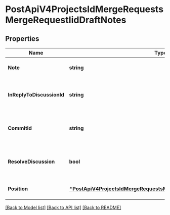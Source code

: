 # PostApiV4ProjectsIdMergeRequestsMergeRequestIidDraftNotes

## Properties
Name | Type | Description | Notes
------------ | ------------- | ------------- | -------------
**Note** | **string** | The content of a note. | [default to null]
**InReplyToDiscussionId** | **string** | The ID of a discussion the draft note replies to. | [optional] [default to null]
**CommitId** | **string** | The sha of a commit to associate the draft note to. | [optional] [default to null]
**ResolveDiscussion** | **bool** | The associated discussion should be resolved. | [optional] [default to null]
**Position** | [***PostApiV4ProjectsIdMergeRequestsMergeRequestIidDraftNotesPosition**](postApiV4ProjectsIdMergeRequestsMergeRequestIidDraftNotes_position.md) |  | [optional] [default to null]

[[Back to Model list]](../README.md#documentation-for-models) [[Back to API list]](../README.md#documentation-for-api-endpoints) [[Back to README]](../README.md)



